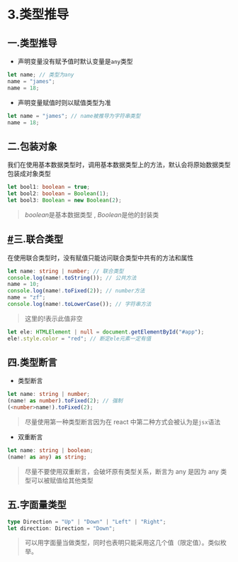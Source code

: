# 3.类型推导

## 一.类型推导

- 声明变量没有赋予值时默认变量是`any`类型

```typescript
let name; // 类型为any
name = "james";
name = 18;
```

- 声明变量赋值时则以赋值类型为准

```typescript
let name = "james"; // name被推导为字符串类型
name = 18;
```

## 二.包装对象

我们在使用基本数据类型时，调用基本数据类型上的方法，默认会将原始数据类型包装成对象类型

```ts
let bool1: boolean = true;
let bool2: boolean = Boolean(1);
let bool3: Boolean = new Boolean(2);
```

> *boolean*是基本数据类型 , *Boolean*是他的封装类

## [#](http://www.zhufengpeixun.com/jg-vue/typescript/3.html#三-联合类型)三.联合类型

在使用联合类型时，没有赋值只能访问联合类型中共有的方法和属性

```typescript
let name: string | number; // 联合类型
console.log(name!.toString()); // 公共方法
name = 10;
console.log(name!.toFixed(2)); // number方法
name = "zf";
console.log(name!.toLowerCase()); // 字符串方法
```

> 这里的!表示此值非空

```typescript
let ele: HTMLElement | null = document.getElementById("#app");
ele!.style.color = "red"; // 断定ele元素一定有值
```

## 四.类型断言

- 类型断言

```typescript
let name: string | number;
(name! as number).toFixed(2); // 强制
(<number>name!).toFixed(2);
```

> 尽量使用第一种类型断言因为在 react 中第二种方式会被认为是`jsx`语法

- 双重断言

```typescript
let name: string | boolean;
(name! as any) as string;
```

> 尽量不要使用双重断言，会破坏原有类型关系，断言为 any 是因为 any 类型可以被赋值给其他类型

## 五.字面量类型

```typescript
type Direction = "Up" | "Down" | "Left" | "Right";
let direction: Direction = "Down";
```

> 可以用字面量当做类型，同时也表明只能采用这几个值（限定值）。类似枚举。
